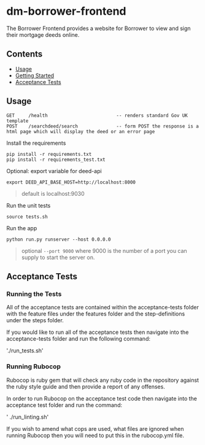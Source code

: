 # dm-borrower-frontend

The Borrower Frontend provides a website for Borrower to view and sign their
mortgage deeds online.

## Contents
- [Usage](#usage)
- [Getting Started](#getting-started)
- [Acceptance Tests](#acceptance-tests)

## Usage
```
GET     /health                         -- renders standard Gov UK template
POST    /searchdeed/search              -- form POST the response is a html page which will display the deed or an error page
```

Install the requirements
```
pip install -r requirements.txt
pip install -r requirements_test.txt
```

Optional: export variable for deed-api
```
export DEED_API_BASE_HOST=http://localhost:8000
```

> default is localhost:9030

Run the unit tests
```
source tests.sh
```

Run the app
```
python run.py runserver --host 0.0.0.0
```
> optional ```--port 9000``` where 9000 is the number of a port you can supply to start the server on.

## Acceptance Tests

### Running the Tests

All of the acceptance tests are contained within the acceptance-tests folder with the feature files under the features folder and the step-definitions under the steps folder.

If you would like to run all of the acceptance tests then navigate into the acceptance-tests folder and run the following command:

'./run_tests.sh'

### Running Rubocop

Rubocop is ruby gem that will check any ruby code in the repository against the ruby style guide and then provide a report of any offenses.

In order to run Rubocop on the acceptance test code then navigate into the acceptance test folder and run the command:

' ./run_linting.sh'

If you wish to amend what cops are used, what files are ignored when running Rubocop then you will need to put this in the rubocop.yml file.
